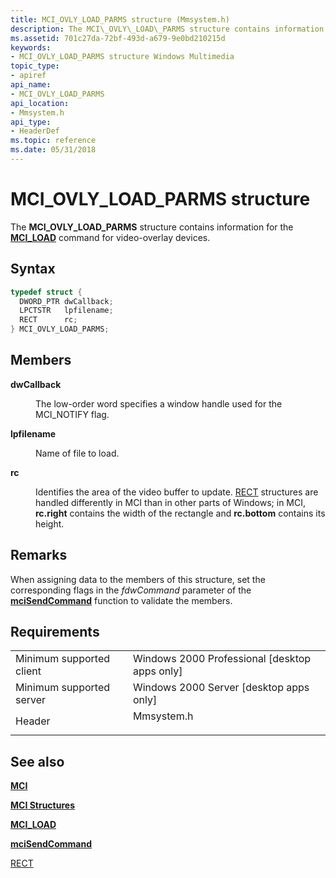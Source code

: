 ```yaml
---
title: MCI_OVLY_LOAD_PARMS structure (Mmsystem.h)
description: The MCI\_OVLY\_LOAD\_PARMS structure contains information for the MCI\_LOAD command for video-overlay devices.
ms.assetid: 701c27da-72bf-493d-a679-9e0bd210215d
keywords:
- MCI_OVLY_LOAD_PARMS structure Windows Multimedia
topic_type:
- apiref
api_name:
- MCI_OVLY_LOAD_PARMS
api_location:
- Mmsystem.h
api_type:
- HeaderDef
ms.topic: reference
ms.date: 05/31/2018
---
```


# MCI\_OVLY\_LOAD\_PARMS structure

The **MCI\_OVLY\_LOAD\_PARMS** structure contains information for the [**MCI\_LOAD**](mci-load.md) command for video-overlay devices.

## Syntax


```C++
typedef struct {
  DWORD_PTR dwCallback;
  LPCTSTR   lpfilename;
  RECT      rc;
} MCI_OVLY_LOAD_PARMS;
```



## Members

<dl> <dt>

**dwCallback**
</dt> <dd>

The low-order word specifies a window handle used for the MCI\_NOTIFY flag.

</dd> <dt>

**lpfilename**
</dt> <dd>

Name of file to load.

</dd> <dt>

**rc**
</dt> <dd>

Identifies the area of the video buffer to update. [RECT](https://go.microsoft.com/fwlink/p/?linkid=16998) structures are handled differently in MCI than in other parts of Windows; in MCI, **rc.right** contains the width of the rectangle and **rc.bottom** contains its height.

</dd> </dl>

## Remarks

When assigning data to the members of this structure, set the corresponding flags in the *fdwCommand* parameter of the [**mciSendCommand**](https://msdn.microsoft.com/library/Dd757160(v=VS.85).aspx) function to validate the members.

## Requirements



|                                     |                                                                                       |
|-------------------------------------|---------------------------------------------------------------------------------------|
| Minimum supported client<br/> | Windows 2000 Professional \[desktop apps only\]<br/>                            |
| Minimum supported server<br/> | Windows 2000 Server \[desktop apps only\]<br/>                                  |
| Header<br/>                   | <dl> <dt>Mmsystem.h</dt> </dl> |



## See also

<dl> <dt>

[**MCI**](mci.md)
</dt> <dt>

[**MCI Structures**](mci-structures.md)
</dt> <dt>

[**MCI\_LOAD**](mci-load.md)
</dt> <dt>

[**mciSendCommand**](https://msdn.microsoft.com/library/Dd757160(v=VS.85).aspx)
</dt> <dt>

[RECT](https://go.microsoft.com/fwlink/p/?linkid=16998)
</dt> </dl>

 

 





